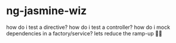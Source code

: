 # ng-jasmine-wiz
how do i test a directive? how do i test a controller? how do i mock dependencies in a factory/service? lets reduce the ramp-up 💪🏾
